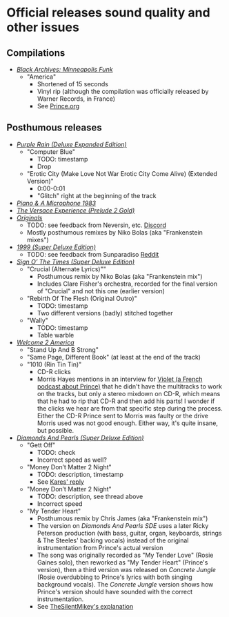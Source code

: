 # Official releases sound quality and other issues

## Compilations

* [*Black Archives: Minneapolis Funk*](https://princevault.com/index.php?title=Album:_Black_Archives:_Minneapolis_Funk)
  * "America"
    * Shortened of 15 seconds
    * Vinyl rip (although the compilation was officially released by Warner Records, in France)
    * See [Prince.org](https://prince.org/msg/7/471025)

## Posthumous releases

* [*Purple Rain (Deluxe Expanded Edition)*](https://princevault.com/index.php?title=Album:_Purple_Rain_Deluxe)
  * "Computer Blue"
    * TODO: timestamp
    * Drop
  * "Erotic City (Make Love Not War Erotic City Come Alive) (Extended Version)"
    * 0:00-0:01
    * "Glitch" right at the beginning of the track
* [*Piano & A Microphone 1983*](https://princevault.com/index.php?title=Album:_Piano_%26_A_Microphone_1983)
* [*The Versace Experience (Prelude 2 Gold)*](https://princevault.com/index.php?title=Album:_The_Versace_Experience_(Prelude_2_Gold))
* [*Originals*](https://princevault.com/index.php?title=Album:_Originals)
  * TODO: see feedback from Neversin, etc. [Discord](https://discord.com/channels/1156274456168239135/1156274456889667667/1300849682700046449)
  * Mostly posthumous remixes by Niko Bolas (aka "Frankenstein mixes")
* [*1999 (Super Deluxe Edition)*](https://princevault.com/index.php?title=Album:_1999_Deluxe)
  * TODO: see feedback from Sunparadiso [Reddit](https://www.reddit.com/r/PRINCE/comments/1gp4677/why_does_the_estate_fire_all_the_people_who_are/)  
* [*Sign O’ The Times (Super Deluxe Edition)*](https://princevault.com/index.php?title=Album:_Sign_O%E2%80%99_The_Times_Deluxe)
  * "Crucial (Alternate Lyrics)""
    * Posthumous remix by Niko Bolas (aka "Frankenstein mix")
    * Includes Clare Fisher's orchestra, recorded for the final version of "Crucial" and not this one (earlier version)
  * "Rebirth Of The Flesh (Original Outro)"
    * TODO: timestamp
    * Two different versions (badly) stitched together
  * "Wally"
    * TODO: timestamp 
    * Table warble
* [*Welcome 2 America*](https://princevault.com/index.php?title=Album:_Welcome_2_America)
  * "Stand Up And B Strong"
  * "Same Page, Different Book" (at least at the end of the track)
  * "1010 (Rin Tin Tin)"
    * CD-R clicks
    * Morris Hayes mentions in an interview for [Violet (a French podcast about Prince)](https://podcast.ausha.co/violet/welcome-2-america-le-monde-selon-prince) that he didn't have the multitracks to work on the tracks, but only a stereo mixdown on CD-R, which means that he had to rip that CD-R and then add his parts! I wonder if the clicks we hear are from that specific step during the process. Either the CD-R Prince sent to Morris was faulty or the drive Morris used was not good enough. Either way, it's quite insane, but possible.
* [*Diamonds And Pearls (Super Deluxe Edition)*](https://princevault.com/index.php?title=Album:_Diamonds_And_Pearls_SuperDeluxe)
  * "Gett Off"
    * TODO: check 
    * Incorrect speed as well?
  * "Money Don’t Matter 2 Night"
    * TODO: description, timestamp 
    * See [Kares' reply](https://prince.org/msg/7/470977?&pg=2)
  * "Money Don’t Matter 2 Night"
    * TODO: description, see thread above 
    * Incorrect speed
  * "My Tender Heart"
    * Posthumous remix by Chris James (aka "Frankenstein mix")
    * The version on *Diamonds And Pearls SDE* uses a later Ricky Peterson production (with bass, guitar, organ, keyboards, strings & The Steeles' backing vocals) instead of the original instrumentation from Prince's actual version
    * The song was originally recorded as "My Tender Love" (Rosie Gaines solo), then reworked as "My Tender Heart" (Prince's version), then a third version was released on *Concrete Jungle* (Rosie overdubbing to Prince's lyrics with both singing background vocals). The *Concrete Jungle* version shows how Prince's version should have sounded with the correct instrumentation.
    * See [TheSilentMikey's explanation](https://discord.com/channels/1156274456168239135/1156274456889667667/1381999944357122159)

